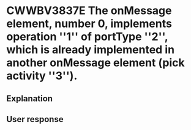 # CWWBV3837E The onMessage element, number 0, implements operation ''1'' of portType ''2'', which is already implemented in another onMessage element (pick activity ''3'').

## Explanation

## User response